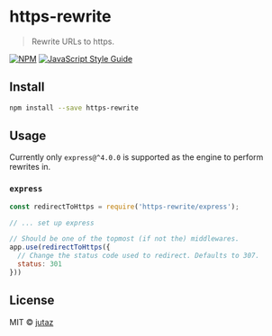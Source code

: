 # https-rewrite

> Rewrite URLs to https.

[![NPM](https://img.shields.io/npm/v/https-rewrite.svg)](https://www.npmjs.com/package/https-rewrite) [![JavaScript Style Guide](https://img.shields.io/badge/code_style-standard-brightgreen.svg)](https://standardjs.com)

## Install

```bash
npm install --save https-rewrite
```

## Usage

Currently only `express@^4.0.0` is supported as the engine to perform rewrites in.

### `express`

```js
const redirectToHttps = require('https-rewrite/express');

// ... set up express

// Should be one of the topmost (if not the) middlewares.
app.use(redirectToHttps({
  // Change the status code used to redirect. Defaults to 307.
  status: 301
}))
```


## License

MIT © [jutaz](https://github.com/jutaz)
